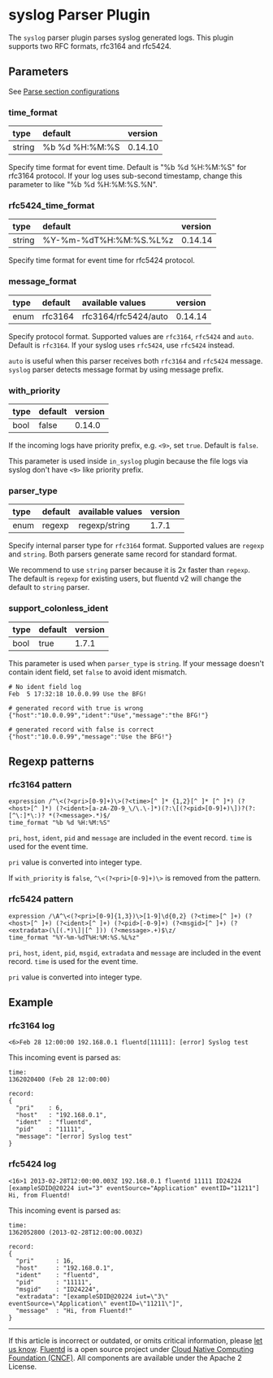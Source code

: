 # syslog Parser Plugin

The `syslog` parser plugin parses syslog generated logs. This plugin
supports two RFC formats, rfc3164 and rfc5424.


## Parameters

See [Parse section configurations](/configuration/parse-section.md)


### time\_format

| type   | default         | version |
|:-------|:----------------|:--------|
| string | %b %d %H:%M:%S  | 0.14.10 |

Specify time format for event time. Default is "%b %d %H:%M:%S" for
rfc3164 protocol. If your log uses sub-second timestamp, change this parameter to like "%b %d %H:%M:%S.%N".


### rfc5424\_time\_format

| type   | default                 | version |
|:-------|:------------------------|:--------|
| string | %Y-%m-%dT%H:%M:%S.%L%z  | 0.14.14 |

Specify time format for event time for rfc5424 protocol.


### message\_format

| type | default | available values     | version |
|:-----|:--------|:---------------------|:--------|
| enum | rfc3164 | rfc3164/rfc5424/auto | 0.14.14 |

Specify protocol format. Supported values are `rfc3164`, `rfc5424` and
`auto`. Default is `rfc3164`. If your syslog uses `rfc5424`, use
`rfc5424` instead.

`auto` is useful when this parser receives both `rfc3164` and `rfc5424`
message. `syslog` parser detects message format by using message prefix.


### with\_priority

| type | default | version |
|:-----|:--------|:--------|
| bool | false   | 0.14.0  |

If the incoming logs have priority prefix, e.g. `<9>`, set `true`.
Default is `false`.

This parameter is used inside `in_syslog` plugin because the file logs
via syslog don't have `<9>` like priority prefix.


### parser\_type

| type | default | available values | version |
|:-----|:--------|:-----------------|:--------|
| enum | regexp  | regexp/string    | 1.7.1   |

Specify internal parser type for `rfc3164` format. Supported values are `regexp` and `string`. Both parsers generate same record for standard format.

We recommend to use `string` parser because it is 2x faster than `regexp`. The default is `regexp` for existing users, but fluentd v2 will change the default to `string` parser.


### support\_colonless\_ident

| type | default | version |
|:-----|:--------|:--------|
| bool | true    | 1.7.1   |

This parameter is used when `parser_type` is `string`. If your message doesn't contain ident field, set `false` to avoid ident mismatch.

```
# No ident field log
Feb  5 17:32:18 10.0.0.99 Use the BFG!

# generated record with true is wrong
{"host":"10.0.0.99","ident":"Use","message":"the BFG!"}

# generated record with false is correct
{"host":"10.0.0.99","message":"Use the BFG!"}
```


## Regexp patterns


### rfc3164 pattern

```
expression /^\<(?<pri>[0-9]+)\>(?<time>[^ ]* {1,2}[^ ]* [^ ]*) (?<host>[^ ]*) (?<ident>[a-zA-Z0-9_\/\.\-]*)(?:\[(?<pid>[0-9]+)\])?(?:[^\:]*\:)? *(?<message>.*)$/
time_format "%b %d %H:%M:%S"
```

`pri`, `host`, `ident`, `pid` and `message` are included in the event
record. `time` is used for the event time.

`pri` value is converted into integer type.

If `with_priority` is `false`, `^\<(?<pri>[0-9]+)\>` is removed from the
pattern.


### rfc5424 pattern

```
expression /\A^\<(?<pri>[0-9]{1,3})\>[1-9]\d{0,2} (?<time>[^ ]+) (?<host>[^ ]+) (?<ident>[^ ]+) (?<pid>[-0-9]+) (?<msgid>[^ ]+) (?<extradata>(\[(.*)\]|[^ ])) (?<message>.+)$\z/
time_format "%Y-%m-%dT%H:%M:%S.%L%z"
```

`pri`, `host`, `ident`, `pid`, `msgid`, `extradata` and `message` are
included in the event record. `time` is used for the event time.

`pri` value is converted into integer type.


## Example


### rfc3164 log

```
<6>Feb 28 12:00:00 192.168.0.1 fluentd[11111]: [error] Syslog test
```

This incoming event is parsed as:

```
time:
1362020400 (Feb 28 12:00:00)

record:
{
  "pri"    : 6,
  "host"   : "192.168.0.1",
  "ident"  : "fluentd",
  "pid"    : "11111",
  "message": "[error] Syslog test"
}
```


### rfc5424 log

```
<16>1 2013-02-28T12:00:00.003Z 192.168.0.1 fluentd 11111 ID24224 [exampleSDID@20224 iut="3" eventSource="Application" eventID="11211"] Hi, from Fluentd!
```

This incoming event is parsed as:

```
time:
1362052800 (2013-02-28T12:00:00.003Z)

record:
{
  "pri"      : 16,
  "host"     : "192.168.0.1",
  "ident"    : "fluentd",
  "pid"      : "11111",
  "msgid"    : "ID24224",
  "extradata": "[exampleSDID@20224 iut=\"3\" eventSource=\"Application\" eventID=\"11211\"]",
  "message"  : "Hi, from Fluentd!"
}
```


------------------------------------------------------------------------

If this article is incorrect or outdated, or omits critical information, please [let us know](https://github.com/fluent/fluentd-docs-gitbook/issues?state=open).
[Fluentd](http://www.fluentd.org/) is a open source project under [Cloud Native Computing Foundation (CNCF)](https://cncf.io/). All components are available under the Apache 2 License.
